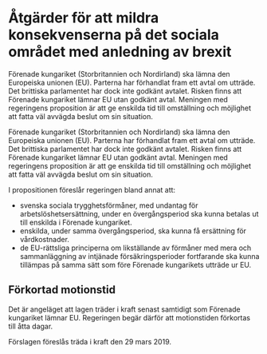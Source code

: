 # Åtgärder för att mildra konsekvenserna på det sociala området med anledning av brexit

Förenade kungariket (Storbritannien och Nordirland) ska lämna den Europeiska unionen (EU). Parterna har förhandlat fram ett avtal om utträde. Det brittiska parlamentet har dock inte godkänt avtalet. Risken finns att Förenade kungariket lämnar EU utan godkänt avtal.
Meningen med regeringens proposition är att ge enskilda tid till omställning och möjlighet att fatta väl avvägda beslut om sin situation.

Förenade kungariket (Storbritannien och Nordirland) ska lämna den Europeiska unionen (EU). Parterna har förhandlat fram ett avtal om utträde. Det brittiska parlamentet har dock inte godkänt avtalet. Risken finns att Förenade kungariket lämnar EU utan godkänt avtal.
Meningen med regeringens proposition är att ge enskilda tid till omställning och möjlighet att fatta väl avvägda beslut om sin situation.

I propositionen föreslår regeringen bland annat att:

* svenska sociala trygghetsförmåner, med undantag för arbetslöshetsersättning, under en övergångsperiod ska kunna betalas ut till enskilda i Förenade kungariket.
* enskilda, under samma övergångsperiod, ska kunna få ersättning för vårdkostnader.
* de EU-rättsliga principerna om likställande av förmåner med mera och sammanläggning av intjänade försäkringsperioder fortfarande ska kunna tillämpas på samma sätt som före Förenade kungarikets utträde ur EU.

## Förkortad motionstid

Det är angeläget att lagen träder i kraft senast samtidigt som Förenade kungariket lämnar EU. Regeringen begär därför att motionstiden förkortas till åtta dagar.

Förslagen föreslås träda i kraft den 29 mars 2019.
